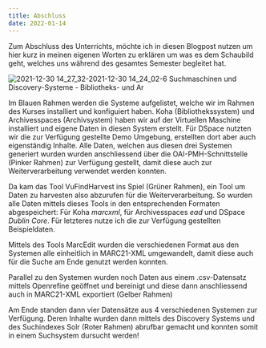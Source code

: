 ```yaml
---
title: Abschluss
date: 2022-01-14
---
```


Zum Abschluss des Unterrichts, möchte ich in diesen Blogpost nutzen um hier kurz in meinen eigenen Worten zu erklären um was es dem Schaubild geht, welches uns während des gesamtes Semester begleitet hat.

![2021-12-30 14_27_32-2021-12-30 14_24_02-6  Suchmaschinen und Discovery-Systeme - Bibliotheks- und Ar](https://user-images.githubusercontent.com/85638168/147758639-730a09e4-4f96-40e4-9d7b-1fba1e459268.png)


Im Blauen Rahmen werden die Systeme aufgelistet, welche wir im Rahmen des Kurses installiert und konfiguiert haben. Koha (Bibliothekssystem) und Archivesspaces (Archivsystem) haben wir auf der Virtuellen Maschine installiert und eigene Daten in diesen System erstellt. Für DSpace nutzten wir die zur Verfügung gestellte Demo Umgebung, erstellten dort aber auch eigenständig Inhalte. Alle Daten, welchen aus diesen drei Systemen generiert wurden wurden anschliessend über die OAI-PMH-Schnittstelle (Pinker Rahmen) zur Verfügung gestellt, damit diese auch zur Weiterverarbeitung verwendet werden konnten.

Da kam das Tool VuFindHarvest ins Spiel (Grüner Rahmen), ein Tool um Daten zu harvesten also abzurufen für die Weiterverarbeitung. So wurden alle Daten mittels dieses Tools in den entsprechenden Formaten abgespeichert: Für Koha *marcxml*, für Archivesspaces *ead* und DSpace *Dublin Core*. Für letzteres nutze ich die zur Verfügung gestellten Beispieldaten.

Mittels des Tools MarcEdit wurden die verschiedenen Format aus den Systemen alle einheitlich in MARC21-XML umgewandelt, damit diese auch für die Suche am Ende genutzt werden konnten.

Parallel zu den Systemen wurden noch Daten aus einem .csv-Datensatz mittels Openrefine geöffnet und bereinigt und diese dann anschliessend auch in MARC21-XML exportiert (Gelber Rahmen)

Am Ende standen dann vier Datensätze aus 4 verschiedenen Systemen zur Verfügung. Deren Inhalte wurden dann mittels des Discovery Systems und des Suchindexes Solr (Roter Rahmen) abrufbar gemacht und konnten somit in einem Suchsystem dursucht werden!
